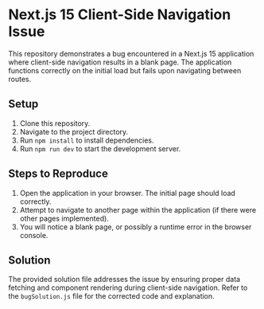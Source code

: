 # Next.js 15 Client-Side Navigation Issue

This repository demonstrates a bug encountered in a Next.js 15 application where client-side navigation results in a blank page.  The application functions correctly on the initial load but fails upon navigating between routes.

## Setup

1. Clone this repository.
2. Navigate to the project directory.
3. Run `npm install` to install dependencies.
4. Run `npm run dev` to start the development server.

## Steps to Reproduce

1. Open the application in your browser.  The initial page should load correctly.
2. Attempt to navigate to another page within the application (if there were other pages implemented).
3. You will notice a blank page, or possibly a runtime error in the browser console. 

## Solution
The provided solution file addresses the issue by ensuring proper data fetching and component rendering during client-side navigation. Refer to the `bugSolution.js` file for the corrected code and explanation.
